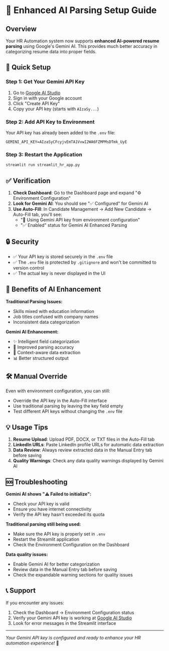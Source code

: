 # 🤖 Enhanced AI Parsing Setup Guide

## Overview
Your HR Automation system now supports **enhanced AI-powered resume parsing** using Google's Gemini AI. This provides much better accuracy in categorizing resume data into proper fields.

## 🚀 Quick Setup

### Step 1: Get Your Gemini API Key
1. Go to [Google AI Studio](https://makersuite.google.com/app/apikey)
2. Sign in with your Google account
3. Click "Create API Key"
4. Copy your API key (starts with `AIzaSy...`)

### Step 2: Add API Key to Environment
Your API key has already been added to the `.env` file:
```
GEMINI_API_KEY=AIzaSyCFcyjvEmTA1VvwI2WA6FZMPMsDTmk_UyE
```

### Step 3: Restart the Application
```bash
streamlit run streamlit_hr_app.py
```

## ✅ Verification

1. **Check Dashboard**: Go to the Dashboard page and expand "⚙️ Environment Configuration"
2. **Look for Gemini AI**: You should see "✅ Configured" for Gemini AI
3. **Use Auto-Fill**: In Candidate Management → Add New Candidate → Auto-Fill tab, you'll see:
   - "🔐 Using Gemini API key from environment configuration"
   - "✅ Enabled" status for Gemini AI Enhanced Parsing

## 🔒 Security

- ✅ Your API key is stored securely in the `.env` file
- ✅ The `.env` file is protected by `.gitignore` and won't be committed to version control
- ✅ The actual key is never displayed in the UI

## 🔄 Benefits of AI Enhancement

**Traditional Parsing Issues:**
- Skills mixed with education information
- Job titles confused with company names
- Inconsistent data categorization

**Gemini AI Enhancement:**
- ✨ Intelligent field categorization
- 🎯 Improved parsing accuracy
- 🧠 Context-aware data extraction
- 📊 Better structured output

## 🛠️ Manual Override

Even with environment configuration, you can still:
- Override the API key in the Auto-Fill interface
- Use traditional parsing by leaving the key field empty
- Test different API keys without changing the `.env` file

## 💡 Usage Tips

1. **Resume Upload**: Upload PDF, DOCX, or TXT files in the Auto-Fill tab
2. **LinkedIn URLs**: Paste LinkedIn profile URLs for automatic data extraction
3. **Data Review**: Always review extracted data in the Manual Entry tab before saving
4. **Quality Warnings**: Check any data quality warnings displayed by Gemini AI

## 🆘 Troubleshooting

**Gemini AI shows "⚠️ Failed to initialize":**
- Check your API key is valid
- Ensure you have internet connectivity
- Verify the API key hasn't exceeded its quota

**Traditional parsing still being used:**
- Make sure the API key is properly set in `.env`
- Restart the Streamlit application
- Check the Environment Configuration on the Dashboard

**Data quality issues:**
- Enable Gemini AI for better categorization
- Review data in the Manual Entry tab before saving
- Check the expandable warning sections for quality issues

## 📞 Support

If you encounter any issues:
1. Check the Dashboard → Environment Configuration status
2. Verify your Gemini API key is working at [Google AI Studio](https://makersuite.google.com/app/apikey)
3. Look for error messages in the Streamlit interface

---
*Your Gemini API key is configured and ready to enhance your HR automation experience!* 🎉
